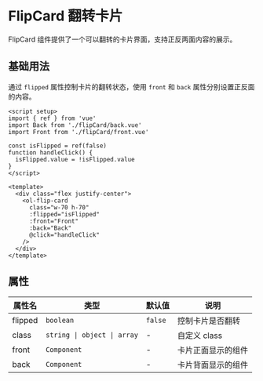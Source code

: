 # FlipCard 翻转卡片

FlipCard 组件提供了一个可以翻转的卡片界面，支持正反两面内容的展示。

## 基础用法

通过 `flipped` 属性控制卡片的翻转状态，使用 `front` 和 `back` 属性分别设置正反面的内容。

<script setup>
import { ref } from 'vue'
import Back from './flipCard/back.vue'
import Front from './flipCard/front.vue'
const isFlipped = ref(false)
function handleClick() {
isFlipped.value = !isFlipped.value
}
</script>

<div class="flex justify-center">
<ol-flip-card
class="w-70 h-70"
  :flipped="isFlipped"
  :front="Front"
  :back="Back"
  @click="handleClick"
/>
</div>

```vue
<script setup>
import { ref } from 'vue'
import Back from './flipCard/back.vue'
import Front from './flipCard/front.vue'

const isFlipped = ref(false)
function handleClick() {
  isFlipped.value = !isFlipped.value
}
</script>

<template>
  <div class="flex justify-center">
    <ol-flip-card
      class="w-70 h-70"
      :flipped="isFlipped"
      :front="Front"
      :back="Back"
      @click="handleClick"
    />
  </div>
</template>
```

## 属性

| 属性名 | 类型 | 默认值 | 说明 |
|--------|------|--------|------|
| flipped | `boolean` | `false` | 控制卡片是否翻转 |
| class | `string \| object \| array` | - | 自定义 class |
| front | `Component` | - | 卡片正面显示的组件 |
| back | `Component` | - | 卡片背面显示的组件 |
